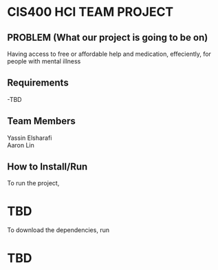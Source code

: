 # CIS400 HCI TEAM PROJECT

## PROBLEM (What our project is going to be on)

Having access to free or affordable help and medication, effeciently, for people with mental illness

## Requirements

-TBD

## Team Members
Yassin Elsharafi<br>
Aaron Lin

## How to Install/Run

To run the project, 

# TBD

To download the dependencies, run

# TBD